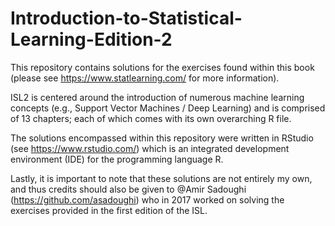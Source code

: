 # Introduction-to-Statistical-Learning-Edition-2

This repository contains solutions for the exercises found within this book (please see https://www.statlearning.com/ for more information).

ISL2 is centered around the introduction of numerous machine learning concepts (e.g., Support Vector Machines / Deep Learning) and is comprised of 13 chapters; each of which comes with its own overarching R file.

The solutions encompassed within this repository were written in RStudio (see https://www.rstudio.com/) which is an integrated development environment (IDE) for the programming language R.

Lastly, it is important to note that these solutions are not entirely my own, and thus credits should also be given to @Amir Sadoughi (https://github.com/asadoughi) who in 2017 worked on solving the exercises provided in the first edition of the ISL. 


